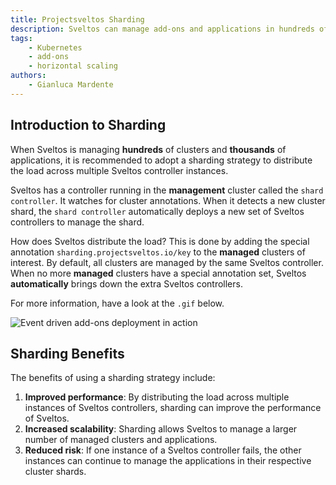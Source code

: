 ```yaml
---
title: Projectsveltos Sharding
description: Sveltos can manage add-ons and applications in hundreds of clusters, and it can be scaled horizontally by easily adding an annotation to managed clusters.
tags:
    - Kubernetes
    - add-ons
    - horizontal scaling
authors:
    - Gianluca Mardente
---
```


## Introduction to Sharding

When Sveltos is managing **hundreds** of clusters and **thousands** of applications, it is recommended to adopt a sharding strategy to distribute the load across multiple Sveltos controller instances.

Sveltos has a controller running in the **management** cluster called the `shard controller`. It watches for cluster annotations. When it detects a new cluster shard, the `shard controller` automatically deploys a new set of Sveltos controllers to manage the shard.

How does Sveltos distribute the load? This is done by adding the special annotation `sharding.projectsveltos.io/key` to the **managed** clusters of interest. By default, all clusters are managed by the same Sveltos controller. When no more **managed** clusters have a special annotation set, Sveltos **automatically** brings down the extra Sveltos controllers.

For more information, have a look at the `.gif` below.

![Event driven add-ons deployment in action](../assets/sharding.gif)

## Sharding Benefits

The benefits of using a sharding strategy include:

1. __Improved performance__: By distributing the load across multiple instances of Sveltos controllers, sharding can improve the performance of Sveltos.
1. __Increased scalability__: Sharding allows Sveltos to manage a larger number of managed clusters and applications.
1. __Reduced risk__: If one instance of a Sveltos controller fails, the other instances can continue to manage the applications in their respective cluster shards.